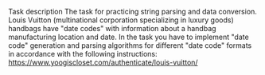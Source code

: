 Task description
The task for practicing string parsing and data conversion.
Louis Vuitton (multinational corporation specializing in luxury goods) handbags have "date codes" with information about a handbag manufacturing location and date. 
In the task you have to implement "date code" generation and parsing algorithms for different "date code" formats in accordance with the following instructions:
https://www.yoogiscloset.com/authenticate/louis-vuitton/
